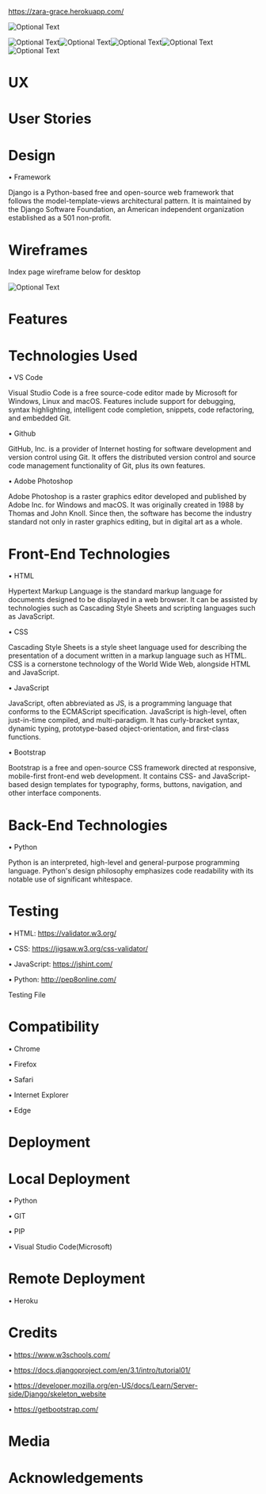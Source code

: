 https://zara-grace.herokuapp.com/

![Optional Text](../master/static/img/zara-grace-screenshot.PNG)


![Optional Text](../master/static/img/zara-moble-screenshot.PNG)![Optional Text](../master/static/img/zara-product-screenshot.PNG)![Optional Text](../master/static/img/zara-materials.PNG)![Optional Text](../master/static/img/zara-footer-screenshot.PNG)![Optional Text](../master/static/img/zara-design.PNG)

# UX


# User Stories


# Design

  • Framework
  
  Django is a Python-based free and open-source web framework that follows the model-template-views architectural pattern. It is maintained by the Django Software Foundation, an American independent organization established as a 501 non-profit.

# Wireframes

Index page wireframe below for desktop

![Optional Text](../master/static/img/zara-wireframe-1.png)

# Features


# Technologies Used

• VS Code 

Visual Studio Code is a free source-code editor made by Microsoft for Windows, Linux and macOS. Features include support for debugging, syntax highlighting, intelligent code completion, snippets, code refactoring, and embedded Git.

• Github

GitHub, Inc. is a provider of Internet hosting for software development and version control using Git. It offers the distributed version control and source code management functionality of Git, plus its own features.

• Adobe Photoshop

Adobe Photoshop is a raster graphics editor developed and published by Adobe Inc. for Windows and macOS. It was originally created in 1988 by Thomas and John Knoll. Since then, the software has become the industry standard not only in raster graphics editing, but in digital art as a whole.


   # Front-End Technologies
   
   • HTML

Hypertext Markup Language is the standard markup language for documents designed to be displayed in a web browser. It can be assisted by technologies such as Cascading Style Sheets and scripting languages such as JavaScript.

• CSS

Cascading Style Sheets is a style sheet language used for describing the presentation of a document written in a markup language such as HTML. CSS is a cornerstone technology of the World Wide Web, alongside HTML and JavaScript.

• JavaScript

JavaScript, often abbreviated as JS, is a programming language that conforms to the ECMAScript specification. JavaScript is high-level, often just-in-time compiled, and multi-paradigm. It has curly-bracket syntax, dynamic typing, prototype-based object-orientation, and first-class functions.

• Bootstrap

Bootstrap is a free and open-source CSS framework directed at responsive, mobile-first front-end web development. It contains CSS- and JavaScript-based design templates for typography, forms, buttons, navigation, and other interface components.
   
   # Back-End Technologies
   
   • Python

Python is an interpreted, high-level and general-purpose programming language. Python's design philosophy emphasizes code readability with its notable use of significant whitespace.
   
   
# Testing

• HTML: https://validator.w3.org/


• CSS:  https://jigsaw.w3.org/css-validator/


• JavaScript: https://jshint.com/


• Python: http://pep8online.com/


Testing File


# Compatibility
• Chrome 

• Firefox

• Safari 

• Internet Explorer

• Edge

# Deployment

  # Local Deployment
  
  • Python 
  
  • GIT 
  
  • PIP
  
  • Visual Studio Code(Microsoft)
  
  # Remote Deployment
  
  •  Heroku
  
# Credits

• https://www.w3schools.com/

• https://docs.djangoproject.com/en/3.1/intro/tutorial01/

• https://developer.mozilla.org/en-US/docs/Learn/Server-side/Django/skeleton_website

• https://getbootstrap.com/

# Media

# Acknowledgements


